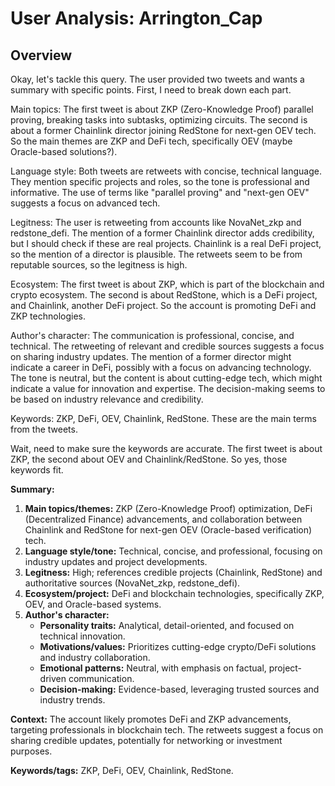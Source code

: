 # User Analysis: Arrington_Cap

## Overview

<think>
Okay, let's tackle this query. The user provided two tweets and wants a summary with specific points. First, I need to break down each part.

Main topics: The first tweet is about ZKP (Zero-Knowledge Proof) parallel proving, breaking tasks into subtasks, optimizing circuits. The second is about a former Chainlink director joining RedStone for next-gen OEV tech. So the main themes are ZKP and DeFi tech, specifically OEV (maybe Oracle-based solutions?).

Language style: Both tweets are retweets with concise, technical language. They mention specific projects and roles, so the tone is professional and informative. The use of terms like "parallel proving" and "next-gen OEV" suggests a focus on advanced tech.

Legitness: The user is retweeting from accounts like NovaNet_zkp and redstone_defi. The mention of a former Chainlink director adds credibility, but I should check if these are real projects. Chainlink is a real DeFi project, so the mention of a director is plausible. The retweets seem to be from reputable sources, so the legitness is high.

Ecosystem: The first tweet is about ZKP, which is part of the blockchain and crypto ecosystem. The second is about RedStone, which is a DeFi project, and Chainlink, another DeFi project. So the account is promoting DeFi and ZKP technologies.

Author's character: The communication is professional, concise, and technical. The retweeting of relevant and credible sources suggests a focus on sharing industry updates. The mention of a former director might indicate a career in DeFi, possibly with a focus on advancing technology. The tone is neutral, but the content is about cutting-edge tech, which might indicate a value for innovation and expertise. The decision-making seems to be based on industry relevance and credibility.

Keywords: ZKP, DeFi, OEV, Chainlink, RedStone. These are the main terms from the tweets.

Wait, need to make sure the keywords are accurate. The first tweet is about ZKP, the second about OEV and Chainlink/RedStone. So yes, those keywords fit.
</think>

**Summary:**  
1. **Main topics/themes:** ZKP (Zero-Knowledge Proof) optimization, DeFi (Decentralized Finance) advancements, and collaboration between Chainlink and RedStone for next-gen OEV (Oracle-based verification) tech.  
2. **Language style/tone:** Technical, concise, and professional, focusing on industry updates and project developments.  
3. **Legitness:** High; references credible projects (Chainlink, RedStone) and authoritative sources (NovaNet_zkp, redstone_defi).  
4. **Ecosystem/project:** DeFi and blockchain technologies, specifically ZKP, OEV, and Oracle-based systems.  
5. **Author's character:**  
   - **Personality traits:** Analytical, detail-oriented, and focused on technical innovation.  
   - **Motivations/values:** Prioritizes cutting-edge crypto/DeFi solutions and industry collaboration.  
   - **Emotional patterns:** Neutral, with emphasis on factual, project-driven communication.  
   - **Decision-making:** Evidence-based, leveraging trusted sources and industry trends.  

**Context:** The account likely promotes DeFi and ZKP advancements, targeting professionals in blockchain tech. The retweets suggest a focus on sharing credible updates, potentially for networking or investment purposes.  

**Keywords/tags:** ZKP, DeFi, OEV, Chainlink, RedStone.
